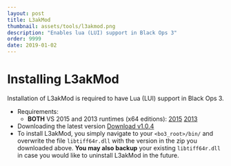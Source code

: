 ```yaml
---
layout: post
title: L3akMod
thumbnail: assets/tools/l3akmod.png
description: "Enables lua (LUI) support in Black Ops 3"
order: 9999
date: 2019-01-02
---
```


# Installing L3akMod
Installation of L3akMod is required to have Lua (LUI) support in Black Ops 3.

- Requirements:
  - **BOTH** VS 2015 and 2013 runtimes (x64 editions): [2015](https://www.microsoft.com/en-gb/download/details.aspx?id=48145) [2013](https://www.microsoft.com/en-gb/download/details.aspx?id=40784)
- Downloading the latest version
[Download v1.0.4](https://mega.nz/#!cVpmDBZA!9frRl0NLk6hg7PA0tvBm6MItZeRSN_DDyrtht_fghUs)
- To install L3akMod, you simply navigate to your `<bo3_root>/bin/` and overwrite the file `libtiff64r.dll` with the version in the zip you downloaded above. __You may also backup__ your existing `libtiff64r.dll` in case you would like to uninstall L3akMod in the future.